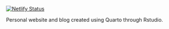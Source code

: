 [![Netlify Status](https://api.netlify.com/api/v1/badges/0f629928-e73a-4501-afb1-76668abec0c4/deploy-status)](https://app.netlify.com/sites/danielescanzi/deploys)

Personal website and blog created using Quarto through Rstudio.
